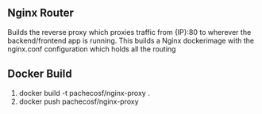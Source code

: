 ## Nginx Router

Builds the reverse proxy which proxies traffic from {IP}:80 to wherever the backend/frontend app is running. This builds a Nginx dockerimage with the nginx.conf configuration which holds all the routing

## Docker Build
1. docker build -t pachecosf/nginx-proxy .
2. docker push pachecosf/nginx-proxy
